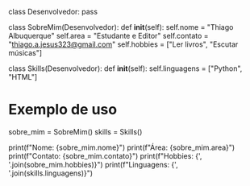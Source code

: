 class Desenvolvedor:
    pass

class SobreMim(Desenvolvedor):
    def __init__(self):
        self.nome = "Thiago Albuquerque"
        self.area = "Estudante e Editor"
        self.contato = "thiago.a.jesus323@gmail.com"
        self.hobbies = ["Ler livros", "Escutar músicas"]

class Skills(Desenvolvedor):
    def __init__(self):
        self.linguagens = ["Python", "HTML"]

# Exemplo de uso
sobre_mim = SobreMim()
skills = Skills()

print(f"Nome: {sobre_mim.nome}")
print(f"Área: {sobre_mim.area}")
print(f"Contato: {sobre_mim.contato}")
print(f"Hobbies: {', '.join(sobre_mim.hobbies)}")
print(f"Linguagens: {', '.join(skills.linguagens)}")
